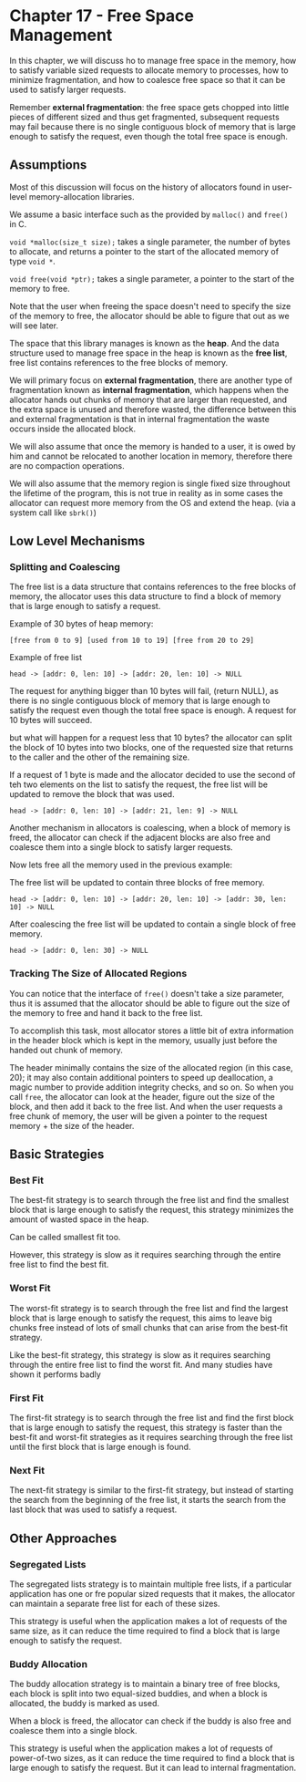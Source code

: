 # Chapter 17 - Free Space Management

In this chapter, we will discuss ho to manage free space in the memory, how to satisfy variable sized requests to allocate memory to processes, how to minimize fragmentation, and how to coalesce free space so that it can be used to satisfy larger requests.

Remember **external fragmentation**: the free space gets chopped into little pieces of different sized and thus get fragmented, subsequent requests may fail because there is no single contiguous block of memory that is large enough to satisfy the request, even though the total free space is enough.

## Assumptions

Most of this discussion will focus on the history of allocators found in user-level memory-allocation libraries.

We assume a basic interface such as the provided by `malloc()` and `free()` in C.

`void *malloc(size_t size);` takes a single parameter, the number of bytes to allocate, and returns a pointer to the start of the allocated memory of type `void *`.

`void free(void *ptr);` takes a single parameter, a pointer to the start of the memory to free.

Note that the user when freeing the space doesn't need to specify the size of the memory to free, the allocator should be able to figure that out as we will see later.

The space that this library manages is known as the **heap**. And the data structure used to manage free space in the heap is known as the **free list**, free list contains references to the free blocks of memory.

We will primary focus on **external fragmentation**, there are another type of fragmentation known as **internal fragmentation**, which happens when the allocator hands out chunks of memory that are larger than requested, and the extra space is unused and therefore wasted, the difference between this and external fragmentation is that in internal fragmentation the waste occurs inside the allocated block.

We will also assume that once the memory is handed to a user, it is owed by him and cannot be relocated to another location in memory, therefore there are no compaction operations.

We will also assume that the memory region is single fixed size throughout the lifetime of the program, this is not true in reality as in some cases the allocator can request more memory from the OS and extend the heap. (via a system call like `sbrk()`)

## Low Level Mechanisms

### Splitting and Coalescing

The free list is a data structure that contains references to the free blocks of memory, the allocator uses this data structure to find a block of memory that is large enough to satisfy a request.

Example of 30 bytes of heap memory:

```
[free from 0 to 9] [used from 10 to 19] [free from 20 to 29]
```

Example of free list

```
head -> [addr: 0, len: 10] -> [addr: 20, len: 10] -> NULL
```

The request for anything bigger than 10 bytes will fail, (return NULL), as there is no single contiguous block of memory that is large enough to satisfy the request even though the total free space is enough. A request for 10 bytes will succeed.

but what will happen for a request less that 10 bytes? the allocator can split the block of 10 bytes into two blocks, one of the requested size that returns to the caller and the other of the remaining size.

If a request of 1 byte is made and the allocator decided to use the second of teh two elements on the list to satisfy the request, the free list will be updated to remove the block that was used.

```
head -> [addr: 0, len: 10] -> [addr: 21, len: 9] -> NULL
```

Another mechanism in allocators is coalescing, when a block of memory is freed, the allocator can check if the adjacent blocks are also free and coalesce them into a single block to satisfy larger requests.

Now lets free all the memory used in the previous example:

The free list will be updated to contain three blocks of free memory.

```
head -> [addr: 0, len: 10] -> [addr: 20, len: 10] -> [addr: 30, len: 10] -> NULL
```

After coalescing the free list will be updated to contain a single block of free memory.

```
head -> [addr: 0, len: 30] -> NULL
```

### Tracking The Size of Allocated Regions

You can notice that the interface of `free()` doesn't take a size parameter, thus it is assumed that the allocator should be able to figure out the size of the memory to free and hand it back to the free list.

To accomplish this task, most allocator stores a little bit of extra information in the header block which is kept in the memory, usually just before the handed out chunk of memory.

The header minimally contains the size of the allocated region (in this case, 20); it may also contain additional pointers to speed up deallocation, a magic number to provide addition integrity checks, and so on. So when you call `free`, the allocator can look at the header, figure out the size of the block, and then add it back to the free list. And when the user requests a free chunk of memory, the user will be given a pointer to the request memory + the size of the header.

## Basic Strategies

### Best Fit

The best-fit strategy is to search through the free list and find the smallest block that is large enough to satisfy the request, this strategy minimizes the amount of wasted space in the heap.

Can be called smallest fit too.

However, this strategy is slow as it requires searching through the entire free list to find the best fit.

### Worst Fit

The worst-fit strategy is to search through the free list and find the largest block that is large enough to satisfy the request, this aims to leave big chunks free instead of lots of small chunks that can arise from the best-fit strategy.

Like the best-fit strategy, this strategy is slow as it requires searching through the entire free list to find the worst fit. And many studies have shown it performs badly

### First Fit

The first-fit strategy is to search through the free list and find the first block that is large enough to satisfy the request, this strategy is faster than the best-fit and worst-fit strategies as it requires searching through the free list until the first block that is large enough is found.

### Next Fit

The next-fit strategy is similar to the first-fit strategy, but instead of starting the search from the beginning of the free list, it starts the search from the last block that was used to satisfy a request.

## Other Approaches

### Segregated Lists

The segregated lists strategy is to maintain multiple free lists, if a particular application has one or fre popular sized requests that it makes, the allocator can maintain a separate free list for each of these sizes.

This strategy is useful when the application makes a lot of requests of the same size, as it can reduce the time required to find a block that is large enough to satisfy the request.

### Buddy Allocation

The buddy allocation strategy is to maintain a binary tree of free blocks, each block is split into two equal-sized buddies, and when a block is allocated, the buddy is marked as used.

When a block is freed, the allocator can check if the buddy is also free and coalesce them into a single block.

This strategy is useful when the application makes a lot of requests of power-of-two sizes, as it can reduce the time required to find a block that is large enough to satisfy the request. But it can lead to internal fragmentation.
